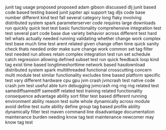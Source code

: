 junit tag usage proposed proposed adam gibson discussed dlj junit based code based testing based junit jupiter api support tag dljs code base number different kind test fall several category long flaky involving distributed system spark parameterserver code requires large downloads run quickly quick test test basic functionality comprehensive integration test test several part code base due variety behavior across different test hard tell whats actually needed running validating whether change work complex test base much time test arent related given change often time quick sanity check thats needed order make sure change work common set tag filter test needed run allows retain complex integration test run set schedule catch regression allowing defined subset test run quick feedback loop kind tag exist time based longtimeshorttime network based hasdownload distributed system spark multithreaded functional crosscutting concern multi module test similar functionality excludes time based platform specific test vary different hardware cpu gpu jvm crash jvmcrash test native code crash jvm test useful able turn debugging jvmcrash rng rng rng related test samediffsamediff samediff related test training related functionality consequence advantage ability sort filter test based different running environment ability reason test suite whole dynamically across module avoid define test suite ability define group tag based profile ability dynamically filter test maven command line disadvantage documentation maintenance burden needing know tag test maintenance newcomer may know tag test